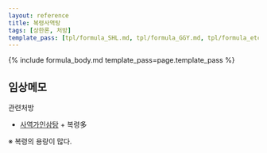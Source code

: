 ```yaml
---
layout: reference
title: 복령사역탕
tags: [상한론, 처방]
template_pass: [tpl/formula_SHL.md, tpl/formula_GGY.md, tpl/formula_etc.md]
---
```



{% include formula_body.md template_pass=page.template_pass %}

## 임상메모

관련처방
* [사역가인삼탕]({{site.formulaurl}}/사역가인삼탕) + 복령多

※ 복령의 용량이 많다.
